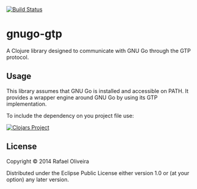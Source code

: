 [![Build Status](https://travis-ci.org/ludug3r0/gnugo-gtp.svg?branch=master)](https://travis-ci.org/ludug3r0/gnugo-gtp)

# gnugo-gtp

A Clojure library designed to communicate with GNU Go through the GTP protocol.

## Usage

This library assumes that GNU Go is installed and accessible on PATH. It provides a
wrapper engine around GNU Go by using its GTP implementation.

To include the dependency on you project file use:

[![Clojars Project](http://clojars.org/org.clojars.ludug3r0/gnugo-gtp/latest-version.svg)](http://clojars.org/org.clojars.ludug3r0/gnugo-gtp)

## License

Copyright © 2014 Rafael Oliveira

Distributed under the Eclipse Public License either version 1.0 or (at
your option) any later version.
